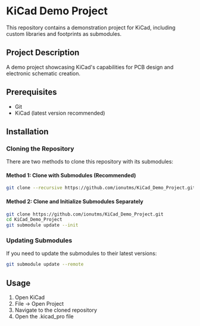 # KiCad Demo Project

This repository contains a demonstration project for KiCad, including custom libraries and footprints as submodules.

## Project Description
A demo project showcasing KiCad's capabilities for PCB design and electronic schematic creation.

## Prerequisites
- Git
- KiCad (latest version recommended)

## Installation

### Cloning the Repository
There are two methods to clone this repository with its submodules:

#### Method 1: Clone with Submodules (Recommended)
```bash
git clone --recursive https://github.com/ionutms/KiCad_Demo_Project.git
```

#### Method 2: Clone and Initialize Submodules Separately
```bash
git clone https://github.com/ionutms/KiCad_Demo_Project.git
cd KiCad_Demo_Project
git submodule update --init
```

### Updating Submodules
If you need to update the submodules to their latest versions:
```bash
git submodule update --remote
```

## Usage
1. Open KiCad
2. File -> Open Project
3. Navigate to the cloned repository
4. Open the .kicad_pro file
